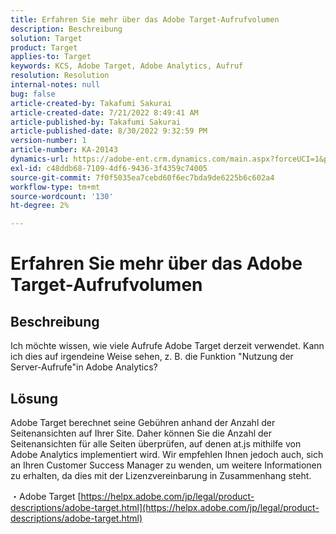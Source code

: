 ```yaml
---
title: Erfahren Sie mehr über das Adobe Target-Aufrufvolumen
description: Beschreibung
solution: Target
product: Target
applies-to: Target
keywords: KCS, Adobe Target, Adobe Analytics, Aufruf
resolution: Resolution
internal-notes: null
bug: false
article-created-by: Takafumi Sakurai
article-created-date: 7/21/2022 8:49:41 AM
article-published-by: Takafumi Sakurai
article-published-date: 8/30/2022 9:32:59 PM
version-number: 1
article-number: KA-20143
dynamics-url: https://adobe-ent.crm.dynamics.com/main.aspx?forceUCI=1&pagetype=entityrecord&etn=knowledgearticle&id=7fa41b08-d208-ed11-82e4-00224808e7b0
exl-id: c48ddb68-7109-4df6-9436-3f4359c74005
source-git-commit: 7f0f5035ea7cebd60f6ec7bda9de6225b6c602a4
workflow-type: tm+mt
source-wordcount: '130'
ht-degree: 2%

---
```


# Erfahren Sie mehr über das Adobe Target-Aufrufvolumen

## Beschreibung

Ich möchte wissen, wie viele Aufrufe Adobe Target derzeit verwendet. Kann ich dies auf irgendeine Weise sehen, z. B. die Funktion &quot;Nutzung der Server-Aufrufe&quot;in Adobe Analytics?

## Lösung


Adobe Target berechnet seine Gebühren anhand der Anzahl der Seitenansichten auf Ihrer Site. Daher können Sie die Anzahl der Seitenansichten für alle Seiten überprüfen, auf denen at.js mithilfe von Adobe Analytics implementiert wird. Wir empfehlen Ihnen jedoch auch, sich an Ihren Customer Success Manager zu wenden, um weitere Informationen zu erhalten, da dies mit der Lizenzvereinbarung in Zusammenhang steht.

・Adobe Target
[https://helpx.adobe.com/jp/legal/product-descriptions/adobe-target.html](https://helpx.adobe.com/jp/legal/product-descriptions/adobe-target.html)
